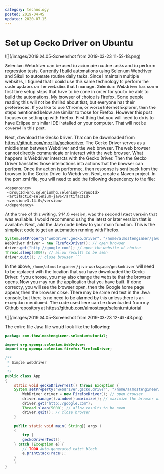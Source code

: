 ```yaml
---
category: technology
posted: 2019-04-05
updated: 2020-07-15
---
```


# Set up Gecko Driver on Ubuntu

![](/images/2019.04.05-Screenshot from 2019-03-23 11-59-18.png)

Selenium Webdriver can be used to automate routine tasks and to perform regression tests.
Currently I build automations using Selenium Webdriver and Sikuli to automate routine daily tasks. Since I maintain multiple websites, 
I figured that I could use this same technology to perform the code updates on the websites that I manage.
Selenium Webdriver has some first time setup steps that have to be done in order for you to be able to build the automations.
My browser of choice is Firefox. Some people reading this will not be thrilled about that, but everyone has their preferences. If you 
like to use Chrome, or worse Internet Explorer, then the steps mentioned below are similar to those for Firefox. However this post focuses on setting up with Firefox.
First thing that you will need to do is to have Eclipse or similar IDE installed on your computer. That will not be covered in this post.

Next, download the Gecko Driver. That can be downloaded from <a href="https://github.com/mozilla/geckodriver">https://github.com/mozilla/geckodriver</a>. 
The Gecko Driver serves as a middle man between Webdriver and the web browser. The web browser cannot directly communicate or 
interact with the web browser. What happens is Webdriver interacts with the Gecko Driver. Then the Gecko Driver translates those 
interactions into actions that the browser can perform. Once the action is performed, then response is sent back from the browser to the Gecko Driver to Webdriver.
Next, create a Maven project. In the pom.xml file, you will need to add the following dependency to the file:

```
<dependency>
 <groupId>org.seleniumhq.selenium</groupId>
 <artifactId>selenium-java</artifactId>
 <version>3.14.0</version>
</dependency>
```

At the time of this writing, 3.14.0 version, was the second latest versoin that was available. I would recommend using the latest or later version that is available.
 Next, add the Java code below to your main function. This is the simpliest code to get an automation running with Firefox.

```java
System.setProperty("webdriver.gecko.driver", "/home/almostengineer/java-workspace/geckodriver"); // define geckodriver location
WebDriver driver = new FirefoxDriver(); // open browser
driver.get("http://google.com"); // open the website of choice
Thread.sleep(5000); // allow results to be seen
driver.quit(); // close browser ```
```

In the above, ```/home/almostengineer/java-workspace/geckodriver``` will need to be replaced with the location that you have downloaded the Gecko Driver.
If you choose, you may also change the website that the browser opens.
Now you may run the application that you have built. If done correctly, you will see the browser open, then the Google home page 
appear, then the browser close. There may be some red text in the Java console, but there is no need to be alarmed by this unless there is an exception mentioned.
The code used here can be downloaded from my Github repository at 
<a target="_blank" href="https://github.com/almostengr/seleniumtutorial">https://github.com/almostengr/seleniumtutorial</a>

![](/images/2019.04.05-Screenshot from 2019-03-23 12-49-43.png)
 
The entire file Java file would look like the following:
```java
package com.thealmostengineer.seleniumtutorial;

import org.openqa.selenium.WebDriver;
import org.openqa.selenium.firefox.FirefoxDriver;

/**
 * Simple webdriver
 *
 */
public class App 
{
    static void geckoDriverTest() throws Exception {
	System.setProperty("webdriver.gecko.driver", "/home/almostengineer/java-workspace/geckodriver");
        WebDriver driver = new FirefoxDriver(); // open browser
        driver.manage().window().maximize(); // maximize the browser window
        driver.get("http://google.com");
        Thread.sleep(5000); // allow results to be seen
        driver.quit(); // close browser
    }
	
    public static void main( String[] args )
    {
    	try {
		geckoDriverTest();
	} catch (Exception e) {
		// TODO Auto-generated catch block
		e.printStackTrace();
	}
    }
}
```
